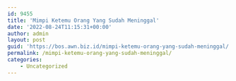 ```yaml
---
id: 9455
title: 'Mimpi Ketemu Orang Yang Sudah Meninggal'
date: '2022-08-24T11:15:31+00:00'
author: admin
layout: post
guid: 'https://bos.awn.biz.id/mimpi-ketemu-orang-yang-sudah-meninggal/'
permalink: /mimpi-ketemu-orang-yang-sudah-meninggal/
categories:
    - Uncategorized
---
```


